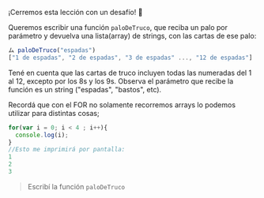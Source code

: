 ¡Cerremos esta lección con un desafío! :muscle:

Queremos escribir una función `paloDeTruco`, que reciba un palo por parámetro y devuelva una lista(array) de strings, con las cartas de ese palo:

```javascript
ム paloDeTruco("espadas")
["1 de espadas", "2 de espadas", "3 de espadas" ..., "12 de espadas"]
```
Tené en cuenta que las cartas de truco incluyen todas las numeradas del 1 al 12, excepto por los 8s y los 9s.
Observa el parámetro que recibe la función es un string ("espadas", "bastos", etc).

Recordá que con el FOR no solamente recorremos arrays lo podemos utilizar para distintas cosas;

```javascript
for(var i = 0; i < 4 ; i++){
  console.log(i);
}
//Esto me imprimirá por pantalla:
1
2
3
```




> Escribí la función `paloDeTruco`



